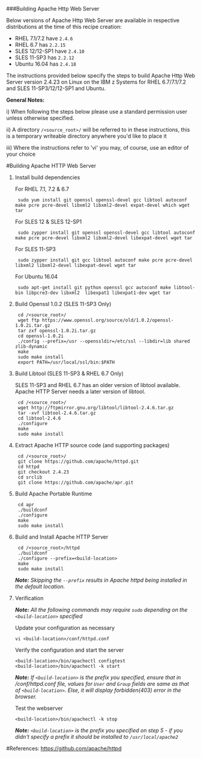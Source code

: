 <!---PACKAGE:Apache HTTP--->
<!---DISTRO:SLES 12:2.4--->
<!---DISTRO:SLES 11:2.4--->
<!---DISTRO:RHEL 7.1:2.4--->
<!---DISTRO:RHEL 6.6:2.4--->
<!---DISTRO:Ubuntu 16.x:2.4--->

###Building Apache Http Web Server

Below versions of Apache Http Web Server are available in respective distributions at the time of this recipe creation:

*    RHEL 7.1/7.2 have `2.4.6`
*    RHEL 6.7 has `2.2.15`
*    SLES 12/12-SP1 have `2.4.10`
*    SLES 11-SP3 has `2.2.12`
*    Ubuntu 16.04 has `2.4.18`

The instructions provided below specify the steps to build Apache Http Web Server version 2.4.23 on Linux on the IBM z Systems for RHEL 6.7/7.1/7.2 and SLES 11-SP3/12/12-SP1 and Ubuntu.

**General Notes:**

i) When following the steps below please use a standard permission user unless otherwise specified.

ii) A directory `/<source_root>/` will be referred to in these instructions, this is a temporary writeable directory anywhere you'd like to place it

iii) Where the instructions refer to 'vi' you may, of course, use an editor of your choice

#Building Apache HTTP Web Server

1. Install build dependencies

	For RHEL 7.1, 7.2 & 6.7

		sudo yum install git openssl openssl-devel gcc libtool autoconf make pcre pcre-devel libxml2 libxml2-devel expat-devel which wget tar

	For SLES 12 & SLES 12-SP1

		sudo zypper install git openssl openssl-devel gcc libtool autoconf make pcre pcre-devel libxml2 libxml2-devel libexpat-devel wget tar
	
	For SLES 11-SP3
	
	    sudo zypper install git gcc libtool autoconf make pcre pcre-devel libxml2 libxml2-devel libexpat-devel wget tar
	
	For Ubuntu 16.04
	   
		sudo apt-get install git python openssl gcc autoconf make libtool-bin libpcre3-dev libxml2  libexpat1 libexpat1-dev wget tar 

2. Build Openssl 1.0.2 (SLES 11-SP3 Only)
    
		cd /<source_root>/
		wget ftp https://www.openssl.org/source/old/1.0.2/openssl-1.0.2i.tar.gz
		tar zxf openssl-1.0.2i.tar.gz
		cd openssl-1.0.2i
		./config --prefix=/usr --openssldir=/etc/ssl --libdir=lib shared zlib-dynamic
		make
		sudo make install		
		export PATH=/usr/local/ssl/bin:$PATH

3. Build Libtool (SLES 11-SP3 & RHEL 6.7 Only)

	SLES 11-SP3 and RHEL 6.7 has an older version of libtool available. Apache HTTP Server needs a later version of libtool.

		cd /<source_root>/
		wget http://ftpmirror.gnu.org/libtool/libtool-2.4.6.tar.gz
		tar -xvf libtool-2.4.6.tar.gz
		cd libtool-2.4.6
		./configure
		make
		sudo make install

		
4. Extract Apache HTTP source code (and supporting packages)

		cd /<source_root>/
		git clone https://github.com/apache/httpd.git 
		cd httpd
		git checkout 2.4.23
		cd srclib
		git clone https://github.com/apache/apr.git

5. Build Apache Portable Runtime

		cd apr
		./buildconf 
		./configure
		make
		sudo make install

6. Build and Install Apache HTTP Server

		cd /<source_root>/httpd
		./buildconf
		./configure --prefix=<build-location>
		make
		sudo make install

    _**Note:** Skipping the `--prefix` results in Apache httpd being installed in the default location._

	
7.  Verification

    _**Note:** All the following commands may require `sudo` depending on the `<build-location>` specified_

    Update your configuration as necessary

		vi <build-location>/conf/httpd.conf

    Verify the configuration and start the server

		<build-location>/bin/apachectl configtest
		<build-location>/bin/apachectl -k start
    
	_**Note:** If `<build-location>` is the prefix you specified, ensure that in <build-location>/conf/httpd.conf file,_
	_values for `User` and `Group` fields are same as that of `<build-location>`. Else, it will display forbidden(403) error in the browser._  
    
	Test the webserver

		<build-location>/bin/apachectl -k stop

    _**Note:** `<build-location>` is the prefix you specified on step 5 - if you didn't specify a prefix it should be installed to `/usr/local/apache2`_

#References:
https://github.com/apache/httpd